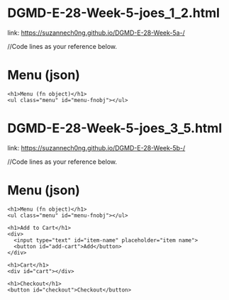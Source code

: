# DGMD-E-28-Week-5-joes_1_2.html
link: https://suzannech0ng.github.io/DGMD-E-28-Week-5a-/

//Code lines as your reference below.
<!DOCTYPE html>
<html>
  <head>
    <meta charset="utf-8">
    <title>Assignment 3: Part 1 & 2</title>
  </head>
  <body>
    <h1>Menu (json)</h1>
    <ul class="menu" id="menu-json"></ul>

    <h1>Menu (fn object)</h1>
    <ul class="menu" id="menu-fnobj"></ul>
  </body>
  <script>
    let itemsToPrices1 = {
      'hotdogs' : 4,
      'fries' : 3.5,
      'soda' : 1.5,
      'sauerkraut' : 1
    };
    let itemsToPrices2 = {
      'menu' : [
        {'item': 'hotdogs', 'price': 4},
        {'item': 'fries', 'price': 3.50},
        {'item': 'soda', 'price': 1.50},
        {'item': 'sauerkraut', 'price': 1}
      ]
    };

    function ItemToPrice(item, price) {
      this.item = item;
      this.price = price;
    }
    let itemsToPrices3 = [
      new ItemToPrice('hotdogs', 4),
      new ItemToPrice('fries', 3.50),
      new ItemToPrice('soda', 1.50),
      new ItemToPrice('sauerkraut', 1)
    ];

    function displayMenuInJson(menuInJson) {
      let menuUl = document.getElementById('menu-json');
      for (const itemToPrice of menuInJson['menu']) {
        let ItemPriceLi = document.createElement("li");
        ItemPriceLi.textContent = `${itemToPrice.item}: $${itemToPrice.price.toFixed(2)}`;
        menuUl.appendChild(ItemPriceLi);
      }
    }

    function displayMenuInFnObject(menuInFnObject) {
      let menuUl = document.getElementById('menu-fnobj');
      for (const itemToPrice of menuInFnObject) {
        let ItemPriceLi = document.createElement("li");
        ItemPriceLi.textContent = `${itemToPrice.item}: $${itemToPrice.price.toFixed(2)}`;
        menuUl.appendChild(ItemPriceLi);
      }
    }

    displayMenuInJson(itemsToPrices2);
    displayMenuInFnObject(itemsToPrices3);
  </script>
</html>

# DGMD-E-28-Week-5-joes_3_5.html
link: https://suzannech0ng.github.io/DGMD-E-28-Week-5b-/

//Code lines as your reference below.
<!DOCTYPE html>
<html>
  <head>
    <meta charset="utf-8">
    <title>Assignment 3: Part 1 & 2</title>
  </head>
  <body>
    <h1>Menu (json)</h1>
    <ul class="menu" id="menu-json"></ul>

    <h1>Menu (fn object)</h1>
    <ul class="menu" id="menu-fnobj"></ul>

    <h1>Add to Cart</h1>
    <div>
      <input type="text" id="item-name" placeholder="item name">
      <button id="add-cart">Add</button>
    </div>
  
    <h1>Cart</h1>
    <div id="cart"></div>
  
    <h1>Checkout</h1>
    <button id="checkout">Checkout</button>
  </body>
  <script>
    let itemsToPrices1 = {
      'hotdogs' : 4,
      'fries' : 3.5,
      'soda' : 1.5,
      'sauerkraut' : 1
    };
    let itemsToPrices2 = {
      'menu' : [
        {'item': 'hotdogs', 'price': 4},
        {'item': 'fries', 'price': 3.50},
        {'item': 'soda', 'price': 1.50},
        {'item': 'sauerkraut', 'price': 1}
      ]
    };

    function ItemToPrice(item, price) {
      this.item = item;
      this.price = price;
    }
    let itemsToPrices3 = [
      new ItemToPrice('hotdogs', 4),
      new ItemToPrice('fries', 3.50),
      new ItemToPrice('soda', 1.50),
      new ItemToPrice('sauerkraut', 1)
    ];

    function displayMenuInJson(menuInJson) {
      let menuUl = document.getElementById('menu-json');
      for (let itemToPrice of menuInJson['menu']) {
        let ItemPriceLi = document.createElement("li");
        ItemPriceLi.textContent = `${itemToPrice.item}: $${itemToPrice.price.toFixed(2)}`;
        menuUl.appendChild(ItemPriceLi);
      }
    }

    function displayMenuInFnObject(menuInFnObject) {
      let menuUl = document.getElementById('menu-fnobj');
      for (let itemToPrice of menuInFnObject) {
        let ItemPriceLi = document.createElement("li");
        ItemPriceLi.textContent = `${itemToPrice.item}: $${itemToPrice.price.toFixed(2)}`;
        menuUl.appendChild(ItemPriceLi);
      }
    }

    displayMenuInJson(itemsToPrices2);
    displayMenuInFnObject(itemsToPrices3);

    let shoppingCart = {};
    for (let itemToPrice of itemsToPrices3) {
      shoppingCart[itemToPrice.item] = 0;
    }

    function updateCart() {
      let shoppingCartUl = document.createElement("ul");
      for (let item in shoppingCart) {
        if (shoppingCart[item] > 0) {
          let ItemQuantityLi = document.createElement("li");
          ItemQuantityLi.textContent = `${item}: ${shoppingCart[item]}`;
          shoppingCartUl.appendChild(ItemQuantityLi);
        }
      }
      let cartDiv = document.getElementById('cart');
      cartDiv.innerHTML = "";
      if (shoppingCartUl.children.length == 0) {
        cartDiv.innerHTML = "cart is empty";
      } else {
        cartDiv.appendChild(shoppingCartUl);
      }
    }

    document.getElementById('add-cart').addEventListener("click", () => {
      let itemNameInput = document.getElementById("item-name");
      if (itemNameInput.value in shoppingCart) {
        shoppingCart[itemNameInput.value]++;
        updateCart();
      } else {
        alert("Item not on the menu.");
      }
      itemNameInput.value = ""; // Clear input field after adding
    });

    updateCart();

    document.getElementById('checkout').addEventListener("click", (event) => {
      let total = 0;
      let popupMsg = '';
      for (let item in shoppingCart) {
        if (shoppingCart[item] > 0) {
          popupMsg += `${item} x ${shoppingCart[item]} = $${(shoppingCart[item] * itemsToPrices1[item]).toFixed(2)}\n`;
          total += shoppingCart[item] * itemsToPrices1[item];
        }
      }
      popupMsg += `total: $${total.toFixed(2)}`;
      alert(popupMsg);

      shoppingCart = {};
      for (let itemToPrice of itemsToPrices3) {
        shoppingCart[itemToPrice.item] = 0;
      }
      updateCart();
    });
  </script>
</html>
